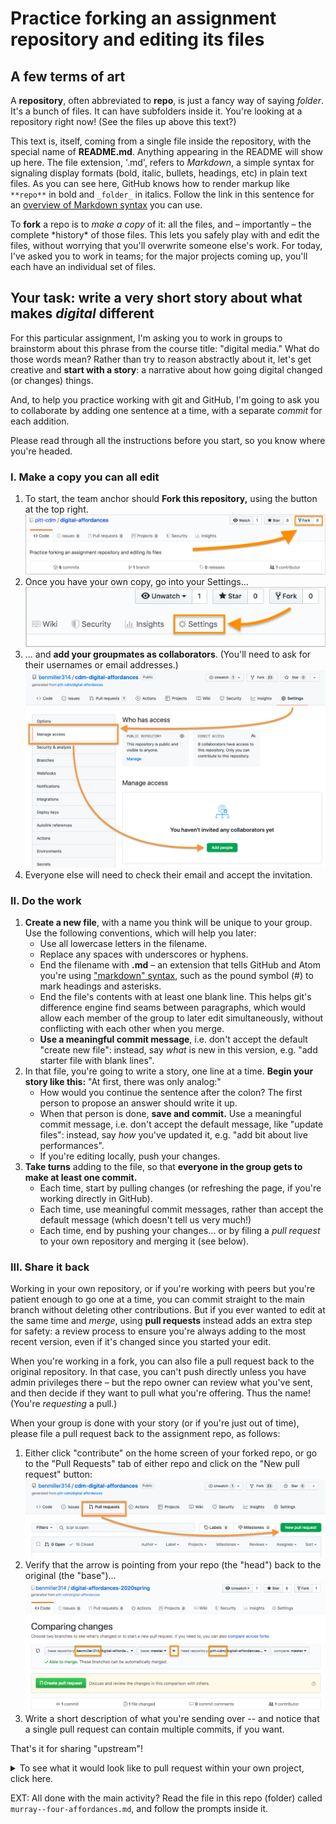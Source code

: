 # Practice forking an assignment repository and editing its files

## A few terms of art
A **repository**, often abbreviated to **repo**, is just a fancy way of saying _folder_. It's a bunch of files. It can have subfolders inside it. You're looking at a repository right now! (See the files up above this text?)

This text is, itself, coming from a single file inside the repository, with the special name of **README.md**. Anything appearing in the README will show up here. The file extension, '.md', refers to _Markdown_, a simple syntax for signaling display formats (bold, italic, bullets, headings, etc) in plain text files. As you can see here, GitHub knows how to render markup like `**repo**` in bold and `_folder_` in italics. Follow the link in this sentence for an [overview of Markdown syntax](https://www.markdownguide.org/basic-syntax/) you can use.

To **fork** a repo is to _make a copy_ of it: all the files, and – importantly – the complete \*history\* of those files. This lets you safely play with and edit the files, without worrying that you'll overwrite someone else's work. For today, I've asked you to work in teams; for the major projects coming up, you'll each have an individual set of files.

## Your task: write a very short story about what makes *digital* different
For this particular assignment, I'm asking you to work in groups to brainstorm about this phrase from the course title: "digital media." What do those words mean? Rather than try to reason abstractly about it, let's get creative and **start with a story**: a narrative about how going digital changed (or changes) things.

And, to help you practice working with git and GitHub, I'm going to ask you to collaborate by adding one sentence at a time, with a separate *commit* for each addition.

<div class="alert alert-success">
Please read through all the instructions before you start, so you know where you're headed.
</div>

### I. Make a copy you can all edit
1. To start, the team anchor should **Fork this repository,** using the button at the top right. ![location of fork button in github](img/github-fork-button.png)
2. Once you have your own copy, go into your Settings...  ![location of settings button in github](img/github-settings.png)
3. ... and **add your groupmates as collaborators**. (You'll need to ask for their usernames or email addresses.)![start with Manage access, then Add people](img/github-add-collaborators.png)
4. Everyone else will need to check their email and accept the invitation.

### II. Do the work
1. **Create a new file**, with a name you think will be unique to your group. Use the following  conventions, which will help you later:
   - Use all lowercase letters in the filename.
   - Replace any spaces with underscores or hyphens.
   - End the filename with **.md** – an extension that tells GitHub and Atom you're using ["markdown" syntax](https://guides.github.com/features/mastering-markdown/), such as the pound symbol (#) to mark headings and asterisks.
   - End the file's contents with at least one blank line. This helps git's difference engine find seams between paragraphs, which would allow each member of the group to later edit simultaneously, without conflicting with each other when you merge.
   - **Use a meaningful commit message**, i.e. don't accept the default "create new file": instead, say *what* is new in this version, e.g. "add starter file with blank lines".
2. In that file, you're going to write a story, one line at a time. **Begin your story like this:** "At first, there was only analog:"
   - How would you continue the sentence after the colon? The first person to propose an answer should write it up.
   - When that person is done, **save and commit.** Use a meaningful commit message, i.e. don't accept the default message, like "update files": instead, say *how* you've updated it, e.g. "add bit about live performances".
   - If you're editing locally, push your changes.
3. **Take turns** adding to the file, so that **everyone in the group gets to make at least one commit.**
   - Each time, start by pulling changes (or refreshing the page, if you're working directly in GitHub).
   - Each time, use meaningful commit messages, rather than accept the default message (which doesn't tell us very much!)
   - Each time, end by pushing your changes... or by filing a _pull request_ to your own repository and merging it (see below).


### III. Share it back
Working in your own repository, or if you're working with peers but you're patient enough to go one at a time, you can commit straight to the main branch without deleting other contributions. But if you ever wanted to edit at the same time and _merge_, using **pull requests** instead adds an extra step for safety: a review process to ensure you're always adding to the most recent version, even if it's changed since you started your edit.

When you're working in a fork, you can also file a pull request back to the original repository. In that case, you can't push directly unless you have admin privileges there – but the repo owner can review what you've sent, and then decide if they want to pull what you're offering. Thus the name! (You're  *requesting* a pull.)

When your group is done with your story (or if you're just out of time), please file a pull request back to the assignment repo, as follows:

1. Either click "contribute" on the home screen of your forked repo, or go to the "Pull Requests" tab of either repo and click on the "New pull request" button: ![upstream pull request 2](img/github-upstream-pull-request-2.png)
2. Verify that the arrow is pointing from your repo (the "head") back to the original (the "base")... ![upstream pull request 3](img/github-upstream-pull-request-3.png)
3. Write a short description of what you're sending over -- and notice that a single pull request can contain multiple commits, if you want.

That's it for sharing "upstream"!

<details><summary>To see what it would look like to pull request within your own project, click here.</summary>
The merge and review process just takes you through a series of buttons; in the middle, you can write back and forth just as you can on the issue queue:

<figure><img src="img/github-pull-request-sequence-with-arrows.png" alt="Six panels illustrating the steps in the caption"/>
<figcaption><ol><li>Top left. Instead of committing directly, you have the option to create a new branch and start a pull request.</li><li>Top right. Confirm the branches and direction of the proposed pull, and write a note to your partners about what you're proposing.</li><li>Middle left. GitHub will attempt to find conflicts.</li><li>Middle right. If there are none, your job is simple! Just decide whether to merge. (If there are, I recommend Atom as a tool to resolve them.)</li><li>Bottom left. The merge becomes a new commit in the destination repository, so you get to write a new commit message. Make it meaningful!</li><li>After the merge, you will be prompted to delete the source branch, since its contents are now integrated.</li></ul>
</figure>

</details>



EXT: All done with the main activity? Read the file in this repo (folder) called `murray--four-affordances.md`, and follow the prompts inside it.
